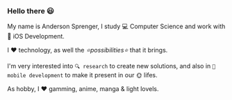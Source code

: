 ### Hello there 😃

My name is Anderson Sprenger, I study 💻 Computer Science and work with 🍎 iOS Development.

I ❤ technology, as well the _⭐possibilities⭐_ that it brings.

I'm very interested into `🔍 research` to create new solutions, and also in `📱 mobile development` to make it present in our 🌞 lifes.

As hobby, I ❤ gamming, anime, manga & light lovels.

<!--
**andersprenger/andersprenger** is a ✨ _special_ ✨ repository because its `README.md` (this file) appears on your GitHub profile.

Here are some ideas to get you started:

- 🔭 I’m currently working on ...
- 🌱 I’m currently learning ...
- ⚡ Fun fact: ...
-->
